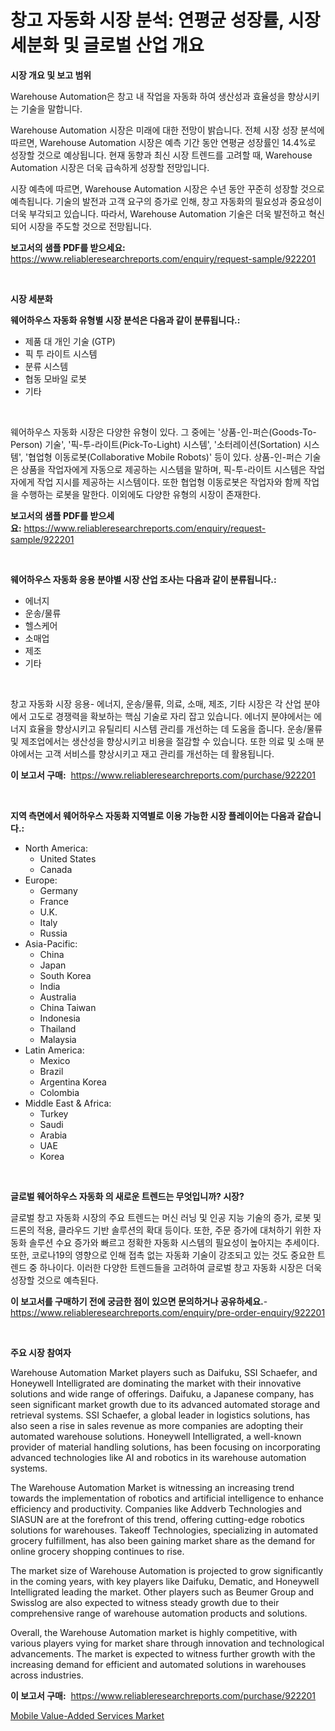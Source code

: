 <p><h1>창고 자동화 시장 분석: 연평균 성장률, 시장 세분화 및 글로벌 산업 개요</h1></p><p><strong>시장 개요 및 보고 범위</strong></p>
<p><p>Warehouse Automation은 창고 내 작업을 자동화 하여 생산성과 효율성을 향상시키는 기술을 말합니다. </p><p>Warehouse Automation 시장은 미래에 대한 전망이 밝습니다. 전체 시장 성장 분석에 따르면, Warehouse Automation 시장은 예측 기간 동안 연평균 성장률인 14.4%로 성장할 것으로 예상됩니다. 현재 동향과 최신 시장 트렌드를 고려할 때, Warehouse Automation 시장은 더욱 급속하게 성장할 전망입니다. </p><p>시장 예측에 따르면, Warehouse Automation 시장은 수년 동안 꾸준히 성장할 것으로 예측됩니다. 기술의 발전과 고객 요구의 증가로 인해, 창고 자동화의 필요성과 중요성이 더욱 부각되고 있습니다. 따라서, Warehouse Automation 기술은 더욱 발전하고 혁신되어 시장을 주도할 것으로 전망됩니다.</p></p>
<p><strong>보고서의 샘플 PDF를 받으세요:</strong> <a href="https://www.reliableresearchreports.com/enquiry/request-sample/922201">https://www.reliableresearchreports.com/enquiry/request-sample/922201</a></p>
<p>&nbsp;</p>
<p><strong>시장 세분화</strong></p>
<p><strong>웨어하우스 자동화 유형별 시장 분석은 다음과 같이 분류됩니다.:</strong></p>
<p><ul><li>제품 대 개인 기술 (GTP)</li><li>픽 투 라이트 시스템</li><li>분류 시스템</li><li>협동 모바일 로봇</li><li>기타</li></ul></p>
<p>&nbsp;</p>
<p><p>웨어하우스 자동화 시장은 다양한 유형이 있다. 그 중에는 '상품-인-퍼슨(Goods-To-Person) 기술', '픽-투-라이트(Pick-To-Light) 시스템', '소터레이션(Sortation) 시스템', '협업형 이동로봇(Collaborative Mobile Robots)' 등이 있다. 상품-인-퍼슨 기술은 상품을 작업자에게 자동으로 제공하는 시스템을 말하며, 픽-투-라이트 시스템은 작업자에게 작업 지시를 제공하는 시스템이다. 또한 협업형 이동로봇은 작업자와 함께 작업을 수행하는 로봇을 말한다. 이외에도 다양한 유형의 시장이 존재한다.</p></p>
<p><strong>보고서의 샘플 PDF를 받으세요:</strong>&nbsp;<a href="https://www.reliableresearchreports.com/enquiry/request-sample/922201">https://www.reliableresearchreports.com/enquiry/request-sample/922201</a></p>
<p>&nbsp;</p>
<p><strong> 웨어하우스 자동화 응용 분야별 시장 산업 조사는 다음과 같이 분류됩니다.:</strong></p>
<p><ul><li>에너지</li><li>운송/물류</li><li>헬스케어</li><li>소매업</li><li>제조</li><li>기타</li></ul></p>
<p>&nbsp;</p>
<p><p>창고 자동화 시장 응용- 에너지, 운송/물류, 의료, 소매, 제조, 기타 시장은 각 산업 분야에서 고도로 경쟁력을 확보하는 핵심 기술로 자리 잡고 있습니다. 에너지 분야에서는 에너지 효율을 향상시키고 유틸리티 시스템 관리를 개선하는 데 도움을 줍니다. 운송/물류 및 제조업에서는 생산성을 향상시키고 비용을 절감할 수 있습니다. 또한 의료 및 소매 분야에서는 고객 서비스를 향상시키고 재고 관리를 개선하는 데 활용됩니다.</p></p>
<p><strong>이 보고서 구매:</strong>&nbsp; <a href="https://www.reliableresearchreports.com/purchase/922201">https://www.reliableresearchreports.com/purchase/922201</a></p>
<p>&nbsp;</p>
<p><strong>지역 측면에서 웨어하우스 자동화 지역별로 이용 가능한 시장 플레이어는 다음과 같습니다.:</strong></p>
<p><ul>
    <li>
        North America:
        <ul>
            <li>United States</li>
            <li>Canada</li>
        </ul>
    </li>
    <li>
        Europe:
        <ul>
            <li>Germany</li>
            <li>France</li>
            <li>U.K.</li>
            <li>Italy</li>
            <li>Russia</li>
        </ul>
    </li>
    <li>
        Asia-Pacific:
        <ul>
            <li>China</li>
            <li>Japan</li>
            <li>South Korea</li>
            <li>India</li>
            <li>Australia</li>
            <li>China Taiwan</li>
            <li>Indonesia</li>
            <li>Thailand</li>
            <li>Malaysia</li>
        </ul>
    </li>
    <li>
        Latin America:
        <ul>
            <li>Mexico</li>
            <li>Brazil</li>
            <li>Argentina Korea</li>
            <li>Colombia</li>
        </ul>
    </li>
    <li>
        Middle East & Africa:
        <ul>
            <li>Turkey</li>
            <li>Saudi</li>
            <li>Arabia</li>
            <li>UAE</li>
            <li>Korea</li>
        </ul>
    </li>
    </ul></p>
<p>&nbsp;</p>
<p><strong>글로벌 웨어하우스 자동화 의 새로운 트렌드는 무엇입니까? 시장?</strong></p>
<p><p>글로벌 창고 자동화 시장의 주요 트렌드는 머신 러닝 및 인공 지능 기술의 증가, 로봇 및 드론의 적용, 클라우드 기반 솔루션의 확대 등이다. 또한, 주문 증가에 대처하기 위한 자동화 솔루션 수요 증가와 빠르고 정확한 자동화 시스템의 필요성이 높아지는 추세이다. 또한, 코로나19의 영향으로 인해 접촉 없는 자동화 기술이 강조되고 있는 것도 중요한 트렌드 중 하나이다. 이러한 다양한 트렌드들을 고려하여 글로벌 창고 자동화 시장은 더욱 성장할 것으로 예측된다.</p></p>
<p><strong>이 보고서를 구매하기 전에 궁금한 점이 있으면 문의하거나 공유하세요.</strong>- <a href="https://www.reliableresearchreports.com/enquiry/pre-order-enquiry/922201">https://www.reliableresearchreports.com/enquiry/pre-order-enquiry/922201</a></p>
<p>&nbsp;</p>
<p><strong>주요 시장 참여자</strong></p>
<p><p>Warehouse Automation Market players such as Daifuku, SSI Schaefer, and Honeywell Intelligrated are dominating the market with their innovative solutions and wide range of offerings. Daifuku, a Japanese company, has seen significant market growth due to its advanced automated storage and retrieval systems. SSI Schaefer, a global leader in logistics solutions, has also seen a rise in sales revenue as more companies are adopting their automated warehouse solutions. Honeywell Intelligrated, a well-known provider of material handling solutions, has been focusing on incorporating advanced technologies like AI and robotics in its warehouse automation systems.</p><p>The Warehouse Automation Market is witnessing an increasing trend towards the implementation of robotics and artificial intelligence to enhance efficiency and productivity. Companies like Addverb Technologies and SIASUN are at the forefront of this trend, offering cutting-edge robotics solutions for warehouses. Takeoff Technologies, specializing in automated grocery fulfillment, has also been gaining market share as the demand for online grocery shopping continues to rise.</p><p>The market size of Warehouse Automation is projected to grow significantly in the coming years, with key players like Daifuku, Dematic, and Honeywell Intelligrated leading the market. Other players such as Beumer Group and Swisslog are also expected to witness steady growth due to their comprehensive range of warehouse automation products and solutions.</p><p>Overall, the Warehouse Automation market is highly competitive, with various players vying for market share through innovation and technological advancements. The market is expected to witness further growth with the increasing demand for efficient and automated solutions in warehouses across industries.</p></p>
<p><strong>이 보고서 구매:</strong>&nbsp;&nbsp;<a href="https://www.reliableresearchreports.com/purchase/922201">https://www.reliableresearchreports.com/purchase/922201</a></p>
<p><p><a href="https://github.com/elizabethdagraca/Market-Research-Report-List-2/blob/main/mobile-value-added-services-market.md">Mobile Value-Added Services Market</a></p></p>
